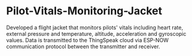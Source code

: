 # Pilot-Vitals-Monitoring-Jacket
Developed a flight jacket that monitors pilots' vitals including heart rate, external pressure and temperature, altitude, acceleration and gyroscopic values. Data is transmitted to the ThingSpeak cloud via ESP-NOW communication protocol between the transmitter and receiver.
